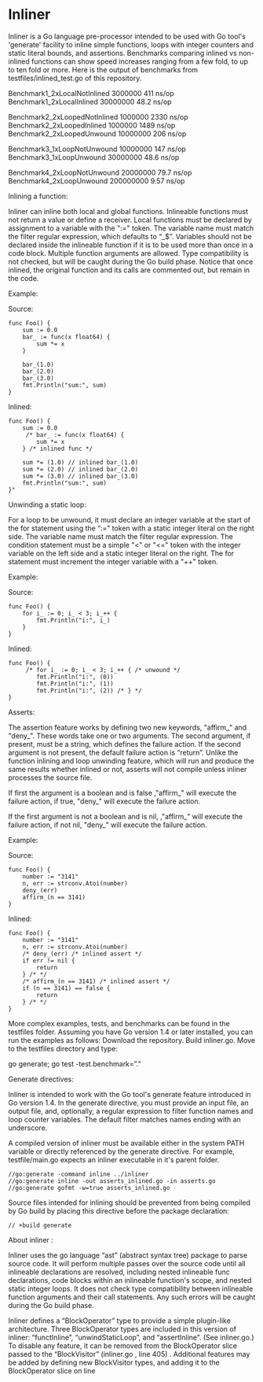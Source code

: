 # Inliner

Inliner is a Go language pre-processor intended to be used with Go tool's 'generate' facility to inline simple functions, loops with integer counters and static literal bounds, and assertions. Benchmarks comparing inlined vs non-inlined functions can show speed increases ranging from a few fold, to up to ten fold or more. Here is the output of benchmarks from testfiles/inlined_test.go of this repository.

Benchmark1_2xLocalNotInlined	 3000000	       411 ns/op
Benchmark1_2xLocalInlined		30000000	        48.2 ns/op

Benchmark2_2xLoopedNotInlined	 1000000	      2330 ns/op
Benchmark2_2xLoopedInlined	 1000000	      1489 ns/op
Benchmark2_2xLoopedUnwound	10000000	       206 ns/op

Benchmark3_1xLoopNotUnwound	10000000	       147 ns/op
Benchmark3_1xLoopUnwound	30000000	        48.6 ns/op

Benchmark4_2xLoopNotUnwound	20000000	        79.7 ns/op
Benchmark4_2xLoopUnwound	200000000	         9.57 ns/op


Inlining a  function:

Inliner can inline both local and global functions. Inlineable functions must not return a value or define a receiver. Local functions must be declared by assignment to a variable with the ":=" token. The variable name must match the filter regular expression, which defaults to “_$”. Variables should not be declared inside the inlineable function if it is to be used more than once in a code block. Multiple function arguments are allowed. Type compatibility is not checked, but will be caught during the Go build phase. Notice that once inlined, the original function and its calls are commented out, but remain in the code.

Example:

Source:
```
func Foo() {
	sum := 0.0
	bar_ := func(x float64) {
		sum *= x
	}
	
	bar_(1.0)
	bar_(2.0)
	bar_(3.0)
	fmt.Println("sum:", sum)
}
```
Inlined:
```
func Foo() {
	sum := 0.0
	 /* bar_ := func(x float64) {
		sum *= x
	} /* inlined func */ 

	sum *= (1.0) // inlined bar_(1.0)
	sum *= (2.0) // inlined bar_(2.0)
	sum *= (3.0) // inlined bar_(3.0)
	fmt.Println("sum:", sum)
}"
```
Unwinding a static loop:

For a loop to be unwound, it must declare an integer variable at the start of the for statement using the “:=” token with a static integer literal on the right side. The variable name must match the filter regular expression. The condition statement must be a simple "<" or "<=" token with the integer variable on the left side and a static integer literal on the right. The for statement must increment the integer variable with a "++" token.

Example:

Source:
```
func Foo() {
	for i_ := 0; i_ < 3; i_++ {
		fmt.Println("i:", i_)
	}
}
```
Inlined:
```
func Foo() {
	 /* for i_ := 0; i_ < 3; i_++ { /* unwound */ 
		fmt.Println("i:", (0))
		fmt.Println("i:", (1))
		fmt.Println("i:", (2)) /* } */ 
}
```
 Asserts:

The assertion feature works by defining two new keywords, "affirm_" and "deny_". These words take one or two arguments. The second argument, if present, must be a string, which defines the failure action. If the second argument is not present, the default failure action is “return”. Unlike the function inlining and loop unwinding feature, which will run and produce the same results whether inlined or not, asserts will not compile unless inliner processes the source file.

If first the argument is a boolean and is false ,"affirm_" will execute the failure action, if true, "deny_" will execute the failure action.

If the first argument is not a boolean and is nil, ,"affirm_" will execute the failure action, if not nil, "deny_" will execute the failure action. 


Example:

Source:
```
func Foo() {
	number := "3141"
	n, err := strconv.Atoi(number)
	deny_(err)
	affirm_(n == 3141)
}
```
Inlined:
```
func Foo() {
	number := "3141"
	n, err := strconv.Atoi(number)
	/* deny_(err) /* inlined assert */
	if err != nil {
		return
	} /* */
	/* affirm_(n == 3141) /* inlined assert */
	if (n == 3141) == false {
		return
	} /* */
}
```

More complex examples, tests, and benchmarks can be found in the testfiles folder. Assuming you have Go version 1.4 or later installed, you can run the examples as follows: Download the repository. Build inliner.go. Move to the testfiles directory and type:

go generate; go test -test.benchmark=”.”

Generate directives: 

Inliner is intended to work with the Go tool's generate feature introduced in Go version 1.4. In the generate directive, you must provide an input file, an output file, and, optionally, a regular expression to filter function names and loop counter variables. The default filter matches names ending with an underscore. 

A compiled version of inliner must be available either in the system PATH variable or directly referenced by the generate directive. For example, testfile/main.go expects an inliner executable in it's parent folder.
```
//go:generate -command inline ../inliner
//go:generate inline -out asserts_inlined.go -in asserts.go
//go:generate gofmt -w=true asserts_inlined.go
```
Source files intended for inlining should be prevented from being compiled by Go build by placing this directive before the package declaration:
```
// +build generate
```
About inliner :

Inliner uses the go language “ast” (abstract syntax tree) package to parse source code. It will perform multiple passes over the source code until all inlineable declarations are resolved, including nested inlineable func declarations, code blocks within an inlineable function's scope, and nested static integer loops. It does not check type compatibility between inlineable function arguments and their call statements. Any such errors will be caught during the Go build phase.

Inliner defines a “BlockOperator” type to provide a simple plugin-like architecture. Three BlockOperator types are included in this version of inliner: “functInline”, “unwindStaticLoop”, and “assertInline”. (See inliner.go.) To disable any feature, it can be removed from the BlockOperator slice passed to the “BlockVisitor”  (inliner.go , line 405) . Additional features may be added by defining new BlockVisitor types, and adding it to the BlockOperator slice on line 

